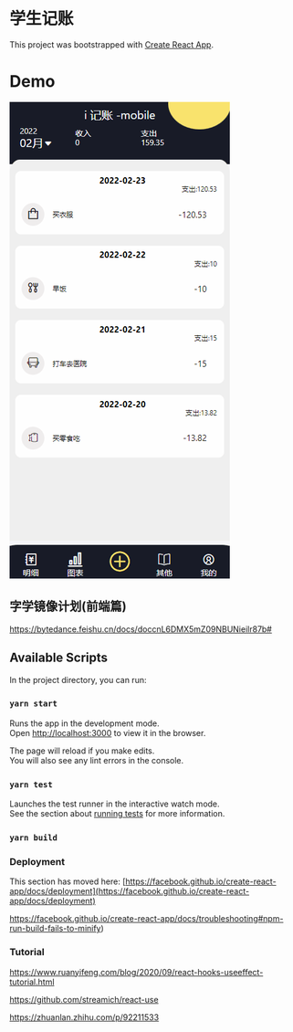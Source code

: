 # 学生记账

This project was bootstrapped with [Create React App](https://github.com/facebook/create-react-app).

# Demo

![](UCount.gif)

## 字学镜像计划(前端篇)

https://bytedance.feishu.cn/docs/doccnL6DMX5mZ09NBUNieilr87b#

## Available Scripts

In the project directory, you can run:

### `yarn start`

Runs the app in the development mode.\
Open [http://localhost:3000](http://localhost:3000) to view it in the browser.

The page will reload if you make edits.\
You will also see any lint errors in the console.

### `yarn test`

Launches the test runner in the interactive watch mode.\
See the section about [running tests](https://facebook.github.io/create-react-app/docs/running-tests) for more information.

### `yarn build`

### Deployment

This section has moved here: [https://facebook.github.io/create-react-app/docs/deployment](https://facebook.github.io/create-react-app/docs/deployment)

https://facebook.github.io/create-react-app/docs/troubleshooting#npm-run-build-fails-to-minify)

### Tutorial

https://www.ruanyifeng.com/blog/2020/09/react-hooks-useeffect-tutorial.html

https://github.com/streamich/react-use

https://zhuanlan.zhihu.com/p/92211533